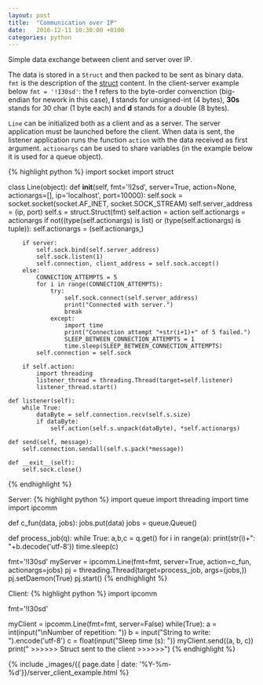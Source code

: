 ```yaml
---
layout: post
title:  "Communication over IP"
date:   2016-12-11 10:30:00 +0100
categories: python
---
```


Simple data exchange between client and server over IP.

The data is stored in a `Struct` and then packed to be sent as binary data. `fmt` is the description of the [struct](https://docs.python.org/3.1/library/struct.html "https://docs.python.org/3.1/library/struct.html") content. In the client-server example below `fmt = '!I30sd'`: the **!** refers to the byte-order convenction (big-endian for nework in this case), **I** stands for unsigned-int (4 bytes), **30s** stands for 30 char (1 byte each) and **d** stands for a double (8 bytes).

`Line` can be initialized both as a client and as a server. The server application must be launched before the client. When data is sent, the listener application runs the function `action` with the data received as first argument. `actionargs` can be used to share variables (in the example below it is used for a queue object).

{% highlight python %}
import socket
import struct

class Line(object):
    def __init__(self, fmt='!I2sd', server=True, action=None, actionargs=[], ip='localhost', port=10000):
        self.sock = socket.socket(socket.AF_INET, socket.SOCK_STREAM)
        self.server_address = (ip, port)
        self.s = struct.Struct(fmt)
        self.action = action
        self.actionargs = actionargs
        if not((type(self.actionargs) is list) or (type(self.actionargs) is tuple)):
            self.actionargs = (self.actionargs,)

        if server:
            self.sock.bind(self.server_address)
            self.sock.listen(1)
            self.connection, client_address = self.sock.accept()
        else:
            CONNECTION_ATTEMPTS = 5
            for i in range(CONNECTION_ATTEMPTS):
                try:
                    self.sock.connect(self.server_address)
                    print("Connected with server.")
                    break
                except:
                    import time
                    print("Connection attempt "+str(i+1)+" of 5 failed.")
                    SLEEP_BETWEEN_CONNECTION_ATTEMPTS = 1
                    time.sleep(SLEEP_BETWEEN_CONNECTION_ATTEMPTS)
            self.connection = self.sock

        if self.action:
            import threading
            listener_thread = threading.Thread(target=self.listener)
            listener_thread.start()

    def listener(self): 
        while True:
            dataByte = self.connection.recv(self.s.size)
            if dataByte:
                self.action(self.s.unpack(dataByte), *self.actionargs)              

    def send(self, message):
        self.connection.sendall(self.s.pack(*message))

    def __exit__(self):
        self.sock.close()
{% endhighlight %}


Server:
{% highlight python %}
import queue
import threading
import time
import ipcomm

def c_fun(data, jobs):
    jobs.put(data)
jobs = queue.Queue()

def process_job(q):
    while True:
        a,b,c = q.get()
        for i in range(a):
            print(str(i)+": "+b.decode('utf-8'))
            time.sleep(c)

fmt='!I30sd'
myServer = ipcomm.Line(fmt=fmt, server=True, action=c_fun, actionargs=jobs)
pj = threading.Thread(target=process_job, args=(jobs,))
pj.setDaemon(True)
pj.start()
{% endhighlight %}

Client:
{% highlight python %}
import ipcomm

fmt='!I30sd'

myClient = ipcomm.Line(fmt=fmt, server=False)
while(True):
    a = int(input("\nNumber of repetition: "))
    b = input("String to write: ").encode('utf-8')
    c = float(input("Sleep time (s): "))
    myClient.send((a, b, c))
    print(" >>>>>> Struct sent to the client >>>>>>")
{% endhighlight %}

{% include _images/{{ page.date | date: '%Y-%m-%d'}}/server_client_example.html  %}
